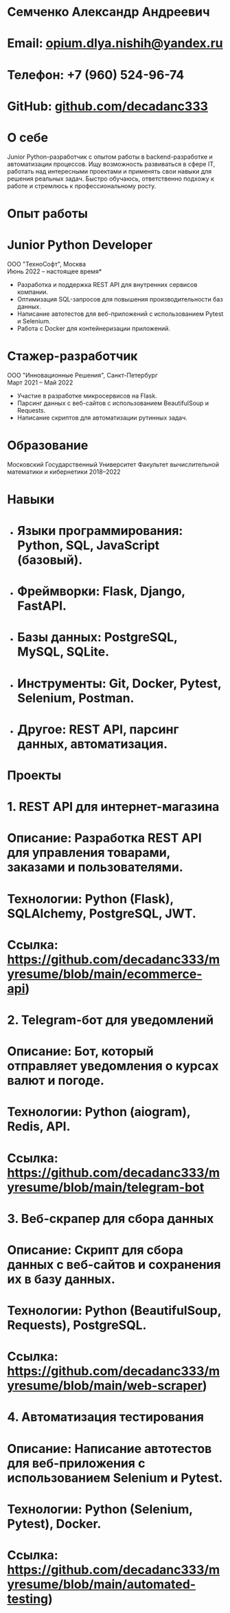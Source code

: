# Семченко Александр Андреевич

# Email: opium.dlya.nishih@yandex.ru  
# Телефон: +7 (960) 524-96-74 
# GitHub: [github.com/decadanc333](https://github.com/decadanc333)  

# О себе

Junior Python-разработчик с опытом работы в backend-разработке и автоматизации процессов. Ищу возможность развиваться в сфере IT, работать над интересными проектами и применять свои навыки для решения реальных задач. Быстро обучаюсь, ответственно подхожу к работе и стремлюсь к профессиональному росту.

# Опыт работы

# Junior Python Developer
ООО "ТехноСофт", Москва  
Июнь 2022 – настоящее время*  
- Разработка и поддержка REST API для внутренних сервисов компании.
- Оптимизация SQL-запросов для повышения производительности баз данных.
- Написание автотестов для веб-приложений с использованием Pytest и Selenium.
- Работа с Docker для контейнеризации приложений.

# Стажер-разработчик
ООО "Инновационные Решения", Санкт-Петербург  
Март 2021 – Май 2022
- Участие в разработке микросервисов на Flask.
- Парсинг данных с веб-сайтов с использованием BeautifulSoup и Requests.
- Написание скриптов для автоматизации рутинных задач.

# Образование

Московский Государственный Университет
Факультет вычислительной математики и кибернетики 
2018–2022  


# Навыки

- # Языки программирования: Python, SQL, JavaScript (базовый).
- # Фреймворки: Flask, Django, FastAPI.
- # Базы данных: PostgreSQL, MySQL, SQLite.
- # Инструменты: Git, Docker, Pytest, Selenium, Postman.
- # Другое: REST API, парсинг данных, автоматизация.

# Проекты

# 1. REST API для интернет-магазина
# Описание: Разработка REST API для управления товарами, заказами и пользователями.  
# Технологии: Python (Flask), SQLAlchemy, PostgreSQL, JWT.  
# Ссылка: https://github.com/decadanc333/myresume/blob/main/ecommerce-api)

# 2. Telegram-бот для уведомлений
# Описание: Бот, который отправляет уведомления о курсах валют и погоде.  
# Технологии: Python (aiogram), Redis, API.  
# Ссылка: https://github.com/decadanc333/myresume/blob/main/telegram-bot

# 3. Веб-скрапер для сбора данных
# Описание: Скрипт для сбора данных с веб-сайтов и сохранения их в базу данных.  
# Технологии: Python (BeautifulSoup, Requests), PostgreSQL.  
# Ссылка: https://github.com/decadanc333/myresume/blob/main/web-scraper)

# 4. Автоматизация тестирования
# Описание: Написание автотестов для веб-приложения с использованием Selenium и Pytest.  
# Технологии: Python (Selenium, Pytest), Docker.  
# Ссылка: https://github.com/decadanc333/myresume/blob/main/automated-testing)

